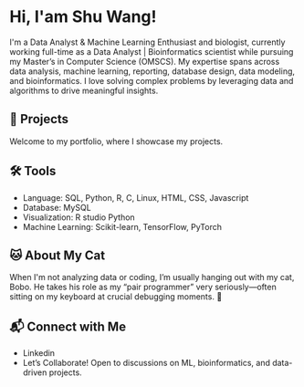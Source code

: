 # Hi, I'am Shu Wang! 
I'm a Data Analyst & Machine Learning Enthusiast and biologist, currently working full-time as a Data Analyst | Bioinformatics scientist while pursuing my Master’s in Computer Science (OMSCS). My expertise spans across data analysis, machine learning, reporting, database design, data modeling, and bioinformatics. I love solving complex problems by leveraging data and algorithms to drive meaningful insights.

## 🚀 Projects
Welcome to my portfolio, where I showcase my projects.

## 🛠️ Tools
- Language: SQL, Python, R, C, Linux, HTML, CSS, Javascript
- Database: MySQL
- Visualization: R studio Python
- Machine Learning: Scikit-learn, TensorFlow, PyTorch
## 🐱 About My Cat
When I'm not analyzing data or coding, I’m usually hanging out with my cat, Bobo. He takes his role as my “pair programmer” very seriously—often sitting on my keyboard at crucial debugging moments. 🐾
## 📬 Connect with Me
- Linkedin
- Let’s Collaborate! Open to discussions on ML, bioinformatics, and data-driven projects.

